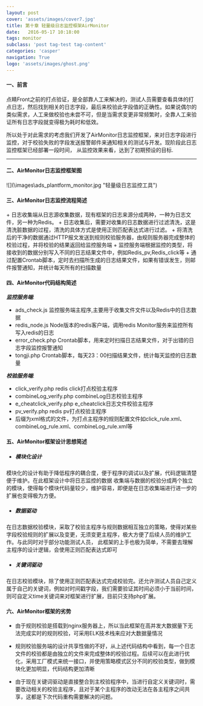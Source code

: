 ```yaml
---
layout: post
cover: 'assets/images/cover7.jpg'
title: 第十章 轻量级日志监控框架AirMonitor
date:   2016-05-17 10:18:00
tags: monitor
subclass: 'post tag-test tag-content'
categories: 'casper'
navigation: True
logo: 'assets/images/ghost.png'
---
```

<h4>一、前言</h4>


<p>点睛Front之前的打点验证，是全部靠人工来解决的，测试人员需要查看具体的打点日志，然后找到相关的日志字段，最后来校验此字段值的正确性。如果说偶尔的类似需求，人工来做校验也未尝不可，但是当需求变更非常频繁时，全靠人工来验证所有日志字段就变得极为耗时和低效。</p>



<p>所以处于对此需求的考虑我们开发了AirMonitor日志监控框架，来对日志字段进行监控，对于校验失败的字段发送报警邮件来通知相关的测试与开发。现阶段此日志监控框架已经部署一段时间，
从监控效果来看，达到了初期预设的目标.</p>



---   

<h4>二、AirMonitor日志监控框架图</h4>        
![](\images\ads_plantform_monitor.jpg "轻量级日志监控工具")     



<h4>三、AirMonitor日志监控流程简述</h4>    
+ 日志收集端从日志源收集数据，现有框架的日志来源分成两种，一种为日志文件，另一种为Redis。    
+ 日志收集后，需要对收集的日志数据进行过滤清洗，这是清洗脏数据的过程，清洗的具体方式是使用正则匹配表达式进行过滤。    
+ 将清洗后的干净的数据通过HTTP报文发送到规则校验服务器，由规则服务器完成整体的校验过程，并将校验的结果返回给监控服务端     
+ 监控服务端根据监控的类型，将接收到的数据分别写入不同的日志结果文件中，例如Redis_pv,Redis_click等    
+ 通过配置Crontab脚本，定时去扫描所生成的日志结果文件，如果有错误发生，则邮件报警通知，并统计每天所有的扫描数量     



<h4>四、AirMonitor代码结构简述</h4>    

***监控服务端***:     

+ ads_check.js 监控服务端主程序,主要用于收集文件文件以及Redis中的日志数据    
+ redis_node.js  Node版本的redis客户端，调用redis Monitor服务来监控所有写入redis的日志    
+ error_check.php  Crontab脚本，用来定时扫描日志结果文件，对于出错的日志字段监控报警通知     
+ tongji.php  Crontab脚本，每天23：00扫描结果文件，统计每天监控的日志数量     

***校验服务端***:    

+ click_verify.php  redis click打点校验主程序    
+ combineLog_verify.php  combineLog日志校验主程序    
+ e_cheatclick_verify.php e_cheatclick日志文件校验主程序     
+ pv_verify.php  redis pv打点校验主程序     
+ 后缀为xml格式的文件，为打点主程序的规则配置文件如click_rule.xml、combineLog_rule.xml、combineLog_rule.xml等    

<h4>五、AirMonitor框架设计思想简述</h4>

+ <h5>模块化设计</h5>    
模块化的设计有助于降低程序的耦合度，便于程序的调试以及扩展，代码逻辑清楚便于维护。在此框架设计中将日志监控的数据
收集端与数据的校验分成两个独立的模块，使得每个模块代码量较少，维护容易，即便是在日志收集端进行进一步的扩展也变得极为方便。    

+ <h5>数据驱动</h5>    
在日志数据校验模块，采取了校验主程序与规则数据相互独立的策略，使得对某些字段校验规则的扩展以及变更，无须变更主程序，极大方便了后续人员的维护工作。与此同时对于部分功能测试人员，
此框架的上手也极为简单，不需要去理解主程序的设计逻辑，会使用正则匹配表达式即可      

+ <h5>关键词驱动</h5>     
在日志校验模块，除了使用正则匹配表达式完成校验完。还允许测试人员自己定义属于自己的关键词，例如对时间戳字段，我们需要验证其时间必须小于当前时间，则可自定义time关键词来对框架进行扩展，目前只支持php扩展。    
 
<h4>六、AirMonitor框架的劣势</h4>

+ 由于规则校验是搭载到nginx服务器上，所以当此框架在高并发大数据量下无法完成实时的规则校验，可采用ELK技术栈来应对大数据量情况    

+ 规则校验服务端的设计共享性做的不好，从上述代码结构中看到，每一个日志文件的校验都是由独立的文件来完成整体的校验过程。后续可以在此进行优化，采用工厂模式来统一接口，并使用策略模式区分不同的校验类型，做到模块化更加明显，代码结构更加清晰

+ 由于现在关键词驱动是直接整合到主校验程序中，当进行自定义关键词时，需要改动相关的校验主程序，且对于某个主程序的改动无法在各主程序之间共享，这都是下次代码重构需要解决的问题。   

